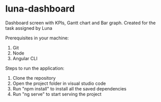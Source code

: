 # luna-dashboard
Dashboard screen with KPIs, Gantt chart and Bar graph. Created for the task assigned by Luna

Prerequisites in your machine:
1. Git
2. Node
3. Angular CLI  

Steps to run the application:
1. Clone the repository
2. Open the project folder in visual studio code
3. Run "npm install" to install all the saved dependencies
4. Run "ng serve" to start serving the project
